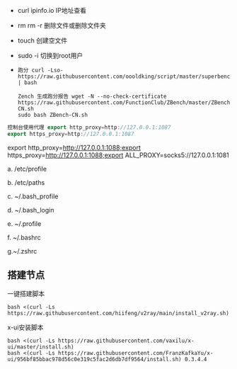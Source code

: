 -  curl ipinfo.io IP地址查看

-  rm rm -r 删除文件或删除文件夹

- touch 创建空文件

- sudo -i 切换到root用户

- ```
  跑分 curl -Lso- https://raw.githubusercontent.com/oooldking/script/master/superbench.sh | bash
  ```

  ```
  Zench 生成跑分报告 wget -N --no-check-certificate https://raw.githubusercontent.com/FunctionClub/ZBench/master/ZBench-CN.sh
  sudo bash ZBench-CN.sh
  ```

```cpp
控制台使用代理 export http_proxy=http://127.0.0.1:1087
export https_proxy=http://127.0.0.1:1087
```

export http_proxy=http://127.0.0.1:1088;export https_proxy=http://127.0.0.1:1088;export ALL_PROXY=socks5://127.0.0.1:1081

a. /etc/profile  

b. /etc/paths  

c. ~/.bash_profile  

d. ~/.bash_login 

 e. ~/.profile  

f. ~/.bashrc 

g.~/.zshrc





## 搭建节点

一键搭建脚本

```
bash <(curl -Ls https://raw.githubusercontent.com/hiifeng/v2ray/main/install_v2ray.sh)
```

x-ui安装脚本

```
bash <(curl -Ls https://raw.githubusercontent.com/vaxilu/x-ui/master/install.sh)
bash <(curl -Ls https://raw.githubusercontent.com/FranzKafkaYu/x-ui/956bf85bbac978d56c0e319c5fac2d6db7df9564/install.sh) 0.3.4.4
```

